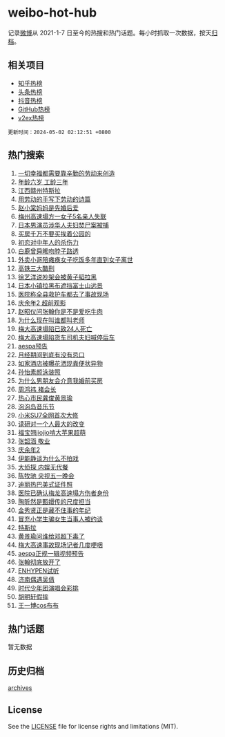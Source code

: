 # weibo-hot-hub

记录[微博](https://www.weibo.com)从 2021-1-7 日至今的热搜和热门话题。每小时抓取一次数据，按天[归档](archives)。

## 相关项目

- [知乎热榜](https://github.com/lonnyzhang423/zhihu-hot-hub)
- [头条热榜](https://github.com/lonnyzhang423/toutiao-hot-hub)
- [抖音热榜](https://github.com/lonnyzhang423/douyin-hot-hub)
- [GitHub热榜](https://github.com/lonnyzhang423/github-hot-hub)
- [v2ex热榜](https://github.com/lonnyzhang423/v2ex-hot-hub)


`更新时间：2024-05-02 02:12:51 +0800`

## 热门搜索

1. [一切幸福都需要靠辛勤的劳动来创造](https://m.weibo.cn/search?containerid=100103type%3D1%26t%3D10%26q%3D%23%E4%B8%80%E5%88%87%E5%B9%B8%E7%A6%8F%E9%83%BD%E9%9C%80%E8%A6%81%E9%9D%A0%E8%BE%9B%E5%8B%A4%E7%9A%84%E5%8A%B3%E5%8A%A8%E6%9D%A5%E5%88%9B%E9%80%A0%23&stream_entry_id=51&isnewpage=1&extparam=seat%3D1%26filter_type%3Drealtimehot%26stream_entry_id%3D51%26c_type%3D51%26q%3D%2523%25E4%25B8%2580%25E5%2588%2587%25E5%25B9%25B8%25E7%25A6%258F%25E9%2583%25BD%25E9%259C%2580%25E8%25A6%2581%25E9%259D%25A0%25E8%25BE%259B%25E5%258B%25A4%25E7%259A%2584%25E5%258A%25B3%25E5%258A%25A8%25E6%259D%25A5%25E5%2588%259B%25E9%2580%25A0%2523%26dgr%3D0%26cate%3D10103%26pos%3D0%26display_time%3D1714587169%26pre_seqid%3D1714587169859929814156)
1. [年龄六岁 工龄三年](https://m.weibo.cn/search?containerid=100103type%3D1%26t%3D10%26q%3D%E5%B9%B4%E9%BE%84%E5%85%AD%E5%B2%81+%E5%B7%A5%E9%BE%84%E4%B8%89%E5%B9%B4&stream_entry_id=31&isnewpage=1&extparam=seat%3D1%26stream_entry_id%3D31%26pos%3D0%26realpos%3D1%26dgr%3D0%26flag%3D2%26filter_type%3Drealtimehot%26band_rank%3D1%26c_type%3D31%26q%3D%25E5%25B9%25B4%25E9%25BE%2584%25E5%2585%25AD%25E5%25B2%2581%2520%25E5%25B7%25A5%25E9%25BE%2584%25E4%25B8%2589%25E5%25B9%25B4%26cate%3D5001%26lcate%3D5001%26display_time%3D1714587169%26pre_seqid%3D1714587169859929814156)
1. [江西赣州特斯拉](https://m.weibo.cn/search?containerid=100103type%3D1%26t%3D10%26q%3D%23%E6%B1%9F%E8%A5%BF%E8%B5%A3%E5%B7%9E%E7%89%B9%E6%96%AF%E6%8B%89%23&stream_entry_id=31&isnewpage=1&extparam=seat%3D1%26stream_entry_id%3D31%26pos%3D1%26realpos%3D2%26dgr%3D0%26flag%3D2%26filter_type%3Drealtimehot%26band_rank%3D2%26c_type%3D31%26q%3D%2523%25E6%25B1%259F%25E8%25A5%25BF%25E8%25B5%25A3%25E5%25B7%259E%25E7%2589%25B9%25E6%2596%25AF%25E6%258B%2589%2523%26cate%3D5001%26lcate%3D5001%26display_time%3D1714587169%26pre_seqid%3D1714587169859929814156)
1. [用劳动的手写下劳动的诗篇](https://m.weibo.cn/search?containerid=100103type%3D1%26t%3D10%26q%3D%23%E7%94%A8%E5%8A%B3%E5%8A%A8%E7%9A%84%E6%89%8B%E5%86%99%E4%B8%8B%E5%8A%B3%E5%8A%A8%E7%9A%84%E8%AF%97%E7%AF%87%23&stream_entry_id=31&isnewpage=1&extparam=seat%3D1%26stream_entry_id%3D31%26pos%3D2%26realpos%3D3%26dgr%3D0%26flag%3D0%26filter_type%3Drealtimehot%26band_rank%3D3%26c_type%3D31%26q%3D%2523%25E7%2594%25A8%25E5%258A%25B3%25E5%258A%25A8%25E7%259A%2584%25E6%2589%258B%25E5%2586%2599%25E4%25B8%258B%25E5%258A%25B3%25E5%258A%25A8%25E7%259A%2584%25E8%25AF%2597%25E7%25AF%2587%2523%26cate%3D5001%26lcate%3D5001%26display_time%3D1714587169%26pre_seqid%3D1714587169859929814156)
1. [赵小棠妈妈是先婚后爱](https://m.weibo.cn/search?containerid=100103type%3D1%26t%3D10%26q%3D%E8%B5%B5%E5%B0%8F%E6%A3%A0%E5%A6%88%E5%A6%88%E6%98%AF%E5%85%88%E5%A9%9A%E5%90%8E%E7%88%B1&stream_entry_id=31&isnewpage=1&extparam=seat%3D1%26stream_entry_id%3D31%26pos%3D3%26realpos%3D4%26dgr%3D0%26flag%3D2%26filter_type%3Drealtimehot%26band_rank%3D4%26c_type%3D31%26q%3D%25E8%25B5%25B5%25E5%25B0%258F%25E6%25A3%25A0%25E5%25A6%2588%25E5%25A6%2588%25E6%2598%25AF%25E5%2585%2588%25E5%25A9%259A%25E5%2590%258E%25E7%2588%25B1%26cate%3D5001%26lcate%3D5001%26display_time%3D1714587169%26pre_seqid%3D1714587169859929814156)
1. [梅州高速塌方一女子5名亲人失联](https://m.weibo.cn/search?containerid=100103type%3D1%26t%3D10%26q%3D%23%E6%A2%85%E5%B7%9E%E9%AB%98%E9%80%9F%E5%A1%8C%E6%96%B9%E4%B8%80%E5%A5%B3%E5%AD%905%E5%90%8D%E4%BA%B2%E4%BA%BA%E5%A4%B1%E8%81%94%23&stream_entry_id=31&isnewpage=1&extparam=seat%3D1%26stream_entry_id%3D31%26pos%3D4%26realpos%3D5%26dgr%3D0%26flag%3D2%26filter_type%3Drealtimehot%26band_rank%3D5%26c_type%3D31%26q%3D%2523%25E6%25A2%2585%25E5%25B7%259E%25E9%25AB%2598%25E9%2580%259F%25E5%25A1%258C%25E6%2596%25B9%25E4%25B8%2580%25E5%25A5%25B3%25E5%25AD%25905%25E5%2590%258D%25E4%25BA%25B2%25E4%25BA%25BA%25E5%25A4%25B1%25E8%2581%2594%2523%26cate%3D5001%26lcate%3D5001%26display_time%3D1714587169%26pre_seqid%3D1714587169859929814156)
1. [日本男演员涉华人夫妇焚尸案被捕](https://m.weibo.cn/search?containerid=100103type%3D1%26t%3D10%26q%3D%23%E6%97%A5%E6%9C%AC%E7%94%B7%E6%BC%94%E5%91%98%E6%B6%89%E5%8D%8E%E4%BA%BA%E5%A4%AB%E5%A6%87%E7%84%9A%E5%B0%B8%E6%A1%88%E8%A2%AB%E6%8D%95%23&stream_entry_id=31&isnewpage=1&extparam=seat%3D1%26stream_entry_id%3D31%26pos%3D5%26realpos%3D6%26dgr%3D0%26flag%3D2%26filter_type%3Drealtimehot%26band_rank%3D6%26c_type%3D31%26q%3D%2523%25E6%2597%25A5%25E6%259C%25AC%25E7%2594%25B7%25E6%25BC%2594%25E5%2591%2598%25E6%25B6%2589%25E5%258D%258E%25E4%25BA%25BA%25E5%25A4%25AB%25E5%25A6%2587%25E7%2584%259A%25E5%25B0%25B8%25E6%25A1%2588%25E8%25A2%25AB%25E6%258D%2595%2523%26cate%3D5001%26lcate%3D5001%26display_time%3D1714587169%26pre_seqid%3D1714587169859929814156)
1. [买房千万不要买挨着公园的](https://m.weibo.cn/search?containerid=100103type%3D1%26t%3D10%26q%3D%23%E4%B9%B0%E6%88%BF%E5%8D%83%E4%B8%87%E4%B8%8D%E8%A6%81%E4%B9%B0%E6%8C%A8%E7%9D%80%E5%85%AC%E5%9B%AD%E7%9A%84%23&stream_entry_id=31&isnewpage=1&extparam=seat%3D1%26stream_entry_id%3D31%26pos%3D6%26realpos%3D7%26dgr%3D0%26flag%3D2%26filter_type%3Drealtimehot%26band_rank%3D7%26c_type%3D31%26q%3D%2523%25E4%25B9%25B0%25E6%2588%25BF%25E5%258D%2583%25E4%25B8%2587%25E4%25B8%258D%25E8%25A6%2581%25E4%25B9%25B0%25E6%258C%25A8%25E7%259D%2580%25E5%2585%25AC%25E5%259B%25AD%25E7%259A%2584%2523%26cate%3D5001%26lcate%3D5001%26display_time%3D1714587169%26pre_seqid%3D1714587169859929814156)
1. [初恋对中年人的杀伤力](https://m.weibo.cn/search?containerid=100103type%3D1%26t%3D10%26q%3D%23%E5%88%9D%E6%81%8B%E5%AF%B9%E4%B8%AD%E5%B9%B4%E4%BA%BA%E7%9A%84%E6%9D%80%E4%BC%A4%E5%8A%9B%23&stream_entry_id=31&isnewpage=1&extparam=seat%3D1%26stream_entry_id%3D31%26pos%3D7%26realpos%3D8%26dgr%3D0%26flag%3D2%26filter_type%3Drealtimehot%26band_rank%3D8%26c_type%3D31%26q%3D%2523%25E5%2588%259D%25E6%2581%258B%25E5%25AF%25B9%25E4%25B8%25AD%25E5%25B9%25B4%25E4%25BA%25BA%25E7%259A%2584%25E6%259D%2580%25E4%25BC%25A4%25E5%258A%259B%2523%26cate%3D5001%26lcate%3D5001%26display_time%3D1714587169%26pre_seqid%3D1714587169859929814156)
1. [白鹿曾舜晞吻脖子路透](https://m.weibo.cn/search?containerid=100103type%3D1%26t%3D10%26q%3D%23%E7%99%BD%E9%B9%BF%E6%9B%BE%E8%88%9C%E6%99%9E%E5%90%BB%E8%84%96%E5%AD%90%E8%B7%AF%E9%80%8F%23&stream_entry_id=31&isnewpage=1&extparam=seat%3D1%26stream_entry_id%3D31%26pos%3D8%26realpos%3D9%26dgr%3D0%26flag%3D2%26filter_type%3Drealtimehot%26band_rank%3D9%26c_type%3D31%26q%3D%2523%25E7%2599%25BD%25E9%25B9%25BF%25E6%259B%25BE%25E8%2588%259C%25E6%2599%259E%25E5%2590%25BB%25E8%2584%2596%25E5%25AD%2590%25E8%25B7%25AF%25E9%2580%258F%2523%26cate%3D5001%26lcate%3D5001%26display_time%3D1714587169%26pre_seqid%3D1714587169859929814156)
1. [外卖小哥陪瘫痪女子吃饭多年直到女子离世](https://m.weibo.cn/search?containerid=100103type%3D1%26t%3D10%26q%3D%23%E5%A4%96%E5%8D%96%E5%B0%8F%E5%93%A5%E9%99%AA%E7%98%AB%E7%97%AA%E5%A5%B3%E5%AD%90%E5%90%83%E9%A5%AD%E5%A4%9A%E5%B9%B4%E7%9B%B4%E5%88%B0%E5%A5%B3%E5%AD%90%E7%A6%BB%E4%B8%96%23&stream_entry_id=31&isnewpage=1&extparam=seat%3D1%26stream_entry_id%3D31%26pos%3D9%26realpos%3D10%26dgr%3D0%26flag%3D32768%26filter_type%3Drealtimehot%26band_rank%3D10%26c_type%3D31%26q%3D%2523%25E5%25A4%2596%25E5%258D%2596%25E5%25B0%258F%25E5%2593%25A5%25E9%2599%25AA%25E7%2598%25AB%25E7%2597%25AA%25E5%25A5%25B3%25E5%25AD%2590%25E5%2590%2583%25E9%25A5%25AD%25E5%25A4%259A%25E5%25B9%25B4%25E7%259B%25B4%25E5%2588%25B0%25E5%25A5%25B3%25E5%25AD%2590%25E7%25A6%25BB%25E4%25B8%2596%2523%26cate%3D5001%26lcate%3D5001%26display_time%3D1714587169%26pre_seqid%3D1714587169859929814156)
1. [高铁三大酷刑](https://m.weibo.cn/search?containerid=100103type%3D1%26t%3D10%26q%3D%23%E9%AB%98%E9%93%81%E4%B8%89%E5%A4%A7%E9%85%B7%E5%88%91%23&stream_entry_id=31&isnewpage=1&extparam=seat%3D1%26stream_entry_id%3D31%26pos%3D10%26realpos%3D11%26dgr%3D0%26flag%3D2%26filter_type%3Drealtimehot%26band_rank%3D11%26c_type%3D31%26q%3D%2523%25E9%25AB%2598%25E9%2593%2581%25E4%25B8%2589%25E5%25A4%25A7%25E9%2585%25B7%25E5%2588%2591%2523%26cate%3D5001%26lcate%3D5001%26display_time%3D1714587169%26pre_seqid%3D1714587169859929814156)
1. [徐艺洋说吵架会被黄子韬拉黑](https://m.weibo.cn/search?containerid=100103type%3D1%26t%3D10%26q%3D%23%E5%BE%90%E8%89%BA%E6%B4%8B%E8%AF%B4%E5%90%B5%E6%9E%B6%E4%BC%9A%E8%A2%AB%E9%BB%84%E5%AD%90%E9%9F%AC%E6%8B%89%E9%BB%91%23&stream_entry_id=31&isnewpage=1&extparam=seat%3D1%26stream_entry_id%3D31%26pos%3D11%26realpos%3D12%26dgr%3D0%26flag%3D2%26filter_type%3Drealtimehot%26band_rank%3D12%26c_type%3D31%26q%3D%2523%25E5%25BE%2590%25E8%2589%25BA%25E6%25B4%258B%25E8%25AF%25B4%25E5%2590%25B5%25E6%259E%25B6%25E4%25BC%259A%25E8%25A2%25AB%25E9%25BB%2584%25E5%25AD%2590%25E9%259F%25AC%25E6%258B%2589%25E9%25BB%2591%2523%26cate%3D5001%26lcate%3D5001%26display_time%3D1714587169%26pre_seqid%3D1714587169859929814156)
1. [日本小镇拉黑布遮挡富士山远景](https://m.weibo.cn/search?containerid=100103type%3D1%26t%3D10%26q%3D%23%E6%97%A5%E6%9C%AC%E5%B0%8F%E9%95%87%E6%8B%89%E9%BB%91%E5%B8%83%E9%81%AE%E6%8C%A1%E5%AF%8C%E5%A3%AB%E5%B1%B1%E8%BF%9C%E6%99%AF%23&stream_entry_id=31&isnewpage=1&extparam=seat%3D1%26stream_entry_id%3D31%26pos%3D12%26realpos%3D13%26dgr%3D0%26flag%3D2%26filter_type%3Drealtimehot%26band_rank%3D13%26c_type%3D31%26q%3D%2523%25E6%2597%25A5%25E6%259C%25AC%25E5%25B0%258F%25E9%2595%2587%25E6%258B%2589%25E9%25BB%2591%25E5%25B8%2583%25E9%2581%25AE%25E6%258C%25A1%25E5%25AF%258C%25E5%25A3%25AB%25E5%25B1%25B1%25E8%25BF%259C%25E6%2599%25AF%2523%26cate%3D5001%26lcate%3D5001%26display_time%3D1714587169%26pre_seqid%3D1714587169859929814156)
1. [医院称全县救护车都去了事故现场](https://m.weibo.cn/search?containerid=100103type%3D1%26t%3D10%26q%3D%23%E5%8C%BB%E9%99%A2%E7%A7%B0%E5%85%A8%E5%8E%BF%E6%95%91%E6%8A%A4%E8%BD%A6%E9%83%BD%E5%8E%BB%E4%BA%86%E4%BA%8B%E6%95%85%E7%8E%B0%E5%9C%BA%23&stream_entry_id=31&isnewpage=1&extparam=seat%3D1%26stream_entry_id%3D31%26pos%3D13%26realpos%3D14%26dgr%3D0%26flag%3D2%26filter_type%3Drealtimehot%26band_rank%3D14%26c_type%3D31%26q%3D%2523%25E5%258C%25BB%25E9%2599%25A2%25E7%25A7%25B0%25E5%2585%25A8%25E5%258E%25BF%25E6%2595%2591%25E6%258A%25A4%25E8%25BD%25A6%25E9%2583%25BD%25E5%258E%25BB%25E4%25BA%2586%25E4%25BA%258B%25E6%2595%2585%25E7%258E%25B0%25E5%259C%25BA%2523%26cate%3D5001%26lcate%3D5001%26display_time%3D1714587169%26pre_seqid%3D1714587169859929814156)
1. [庆余年2 超前观影](https://m.weibo.cn/search?containerid=100103type%3D1%26t%3D10%26q%3D%E5%BA%86%E4%BD%99%E5%B9%B42+%E8%B6%85%E5%89%8D%E8%A7%82%E5%BD%B1&stream_entry_id=31&isnewpage=1&extparam=seat%3D1%26stream_entry_id%3D31%26pos%3D14%26realpos%3D15%26dgr%3D0%26flag%3D2%26filter_type%3Drealtimehot%26band_rank%3D15%26c_type%3D31%26q%3D%25E5%25BA%2586%25E4%25BD%2599%25E5%25B9%25B42%2520%25E8%25B6%2585%25E5%2589%258D%25E8%25A7%2582%25E5%25BD%25B1%26cate%3D5001%26lcate%3D5001%26display_time%3D1714587169%26pre_seqid%3D1714587169859929814156)
1. [赵昭仪问张翰你是不是爱吃牛肉](https://m.weibo.cn/search?containerid=100103type%3D1%26t%3D10%26q%3D%23%E8%B5%B5%E6%98%AD%E4%BB%AA%E9%97%AE%E5%BC%A0%E7%BF%B0%E4%BD%A0%E6%98%AF%E4%B8%8D%E6%98%AF%E7%88%B1%E5%90%83%E7%89%9B%E8%82%89%23&stream_entry_id=31&isnewpage=1&extparam=seat%3D1%26stream_entry_id%3D31%26pos%3D15%26realpos%3D16%26dgr%3D0%26flag%3D2%26filter_type%3Drealtimehot%26band_rank%3D16%26c_type%3D31%26q%3D%2523%25E8%25B5%25B5%25E6%2598%25AD%25E4%25BB%25AA%25E9%2597%25AE%25E5%25BC%25A0%25E7%25BF%25B0%25E4%25BD%25A0%25E6%2598%25AF%25E4%25B8%258D%25E6%2598%25AF%25E7%2588%25B1%25E5%2590%2583%25E7%2589%259B%25E8%2582%2589%2523%26cate%3D5001%26lcate%3D5001%26display_time%3D1714587169%26pre_seqid%3D1714587169859929814156)
1. [为什么现在叫谁都叫老师](https://m.weibo.cn/search?containerid=100103type%3D1%26t%3D10%26q%3D%23%E4%B8%BA%E4%BB%80%E4%B9%88%E7%8E%B0%E5%9C%A8%E5%8F%AB%E8%B0%81%E9%83%BD%E5%8F%AB%E8%80%81%E5%B8%88%23&stream_entry_id=31&isnewpage=1&extparam=seat%3D1%26stream_entry_id%3D31%26pos%3D16%26realpos%3D17%26dgr%3D0%26flag%3D0%26filter_type%3Drealtimehot%26band_rank%3D17%26c_type%3D31%26q%3D%2523%25E4%25B8%25BA%25E4%25BB%2580%25E4%25B9%2588%25E7%258E%25B0%25E5%259C%25A8%25E5%258F%25AB%25E8%25B0%2581%25E9%2583%25BD%25E5%258F%25AB%25E8%2580%2581%25E5%25B8%2588%2523%26cate%3D5001%26lcate%3D5001%26display_time%3D1714587169%26pre_seqid%3D1714587169859929814156)
1. [梅大高速塌陷已致24人死亡](https://m.weibo.cn/search?containerid=100103type%3D1%26t%3D10%26q%3D%23%E6%A2%85%E5%A4%A7%E9%AB%98%E9%80%9F%E5%A1%8C%E9%99%B7%E5%B7%B2%E8%87%B424%E4%BA%BA%E6%AD%BB%E4%BA%A1%23&stream_entry_id=31&isnewpage=1&extparam=seat%3D1%26stream_entry_id%3D31%26pos%3D17%26realpos%3D18%26dgr%3D0%26flag%3D0%26filter_type%3Drealtimehot%26band_rank%3D18%26c_type%3D31%26q%3D%2523%25E6%25A2%2585%25E5%25A4%25A7%25E9%25AB%2598%25E9%2580%259F%25E5%25A1%258C%25E9%2599%25B7%25E5%25B7%25B2%25E8%2587%25B424%25E4%25BA%25BA%25E6%25AD%25BB%25E4%25BA%25A1%2523%26cate%3D5001%26lcate%3D5001%26display_time%3D1714587169%26pre_seqid%3D1714587169859929814156)
1. [梅大高速塌陷货车司机夫妇喊停后车](https://m.weibo.cn/search?containerid=100103type%3D1%26t%3D10%26q%3D%23%E6%A2%85%E5%A4%A7%E9%AB%98%E9%80%9F%E5%A1%8C%E9%99%B7%E8%B4%A7%E8%BD%A6%E5%8F%B8%E6%9C%BA%E5%A4%AB%E5%A6%87%E5%96%8A%E5%81%9C%E5%90%8E%E8%BD%A6%23&stream_entry_id=31&isnewpage=1&extparam=seat%3D1%26stream_entry_id%3D31%26pos%3D18%26realpos%3D19%26dgr%3D0%26flag%3D0%26filter_type%3Drealtimehot%26band_rank%3D19%26c_type%3D31%26q%3D%2523%25E6%25A2%2585%25E5%25A4%25A7%25E9%25AB%2598%25E9%2580%259F%25E5%25A1%258C%25E9%2599%25B7%25E8%25B4%25A7%25E8%25BD%25A6%25E5%258F%25B8%25E6%259C%25BA%25E5%25A4%25AB%25E5%25A6%2587%25E5%2596%258A%25E5%2581%259C%25E5%2590%258E%25E8%25BD%25A6%2523%26cate%3D5001%26lcate%3D5001%26display_time%3D1714587169%26pre_seqid%3D1714587169859929814156)
1. [aespa预告](https://m.weibo.cn/search?containerid=100103type%3D1%26t%3D10%26q%3Daespa%E9%A2%84%E5%91%8A&stream_entry_id=31&isnewpage=1&extparam=seat%3D1%26stream_entry_id%3D31%26pos%3D19%26realpos%3D20%26dgr%3D0%26flag%3D0%26filter_type%3Drealtimehot%26band_rank%3D20%26c_type%3D31%26q%3Daespa%25E9%25A2%2584%25E5%2591%258A%26cate%3D5001%26lcate%3D5001%26display_time%3D1714587169%26pre_seqid%3D1714587169859929814156)
1. [月经期间到底有没有忌口](https://m.weibo.cn/search?containerid=100103type%3D1%26t%3D10%26q%3D%23%E6%9C%88%E7%BB%8F%E6%9C%9F%E9%97%B4%E5%88%B0%E5%BA%95%E6%9C%89%E6%B2%A1%E6%9C%89%E5%BF%8C%E5%8F%A3%23&stream_entry_id=31&isnewpage=1&extparam=seat%3D1%26stream_entry_id%3D31%26pos%3D20%26realpos%3D21%26dgr%3D0%26flag%3D1%26filter_type%3Drealtimehot%26band_rank%3D21%26c_type%3D31%26q%3D%2523%25E6%259C%2588%25E7%25BB%258F%25E6%259C%259F%25E9%2597%25B4%25E5%2588%25B0%25E5%25BA%2595%25E6%259C%2589%25E6%25B2%25A1%25E6%259C%2589%25E5%25BF%258C%25E5%258F%25A3%2523%26cate%3D5001%26lcate%3D5001%26display_time%3D1714587169%26pre_seqid%3D1714587169859929814156)
1. [如家酒店被曝花洒现粪便状异物](https://m.weibo.cn/search?containerid=100103type%3D1%26t%3D10%26q%3D%23%E5%A6%82%E5%AE%B6%E9%85%92%E5%BA%97%E8%A2%AB%E6%9B%9D%E8%8A%B1%E6%B4%92%E7%8E%B0%E7%B2%AA%E4%BE%BF%E7%8A%B6%E5%BC%82%E7%89%A9%23&stream_entry_id=31&isnewpage=1&extparam=seat%3D1%26stream_entry_id%3D31%26pos%3D21%26realpos%3D22%26dgr%3D0%26flag%3D0%26filter_type%3Drealtimehot%26band_rank%3D22%26c_type%3D31%26q%3D%2523%25E5%25A6%2582%25E5%25AE%25B6%25E9%2585%2592%25E5%25BA%2597%25E8%25A2%25AB%25E6%259B%259D%25E8%258A%25B1%25E6%25B4%2592%25E7%258E%25B0%25E7%25B2%25AA%25E4%25BE%25BF%25E7%258A%25B6%25E5%25BC%2582%25E7%2589%25A9%2523%26cate%3D5001%26lcate%3D5001%26display_time%3D1714587169%26pre_seqid%3D1714587169859929814156)
1. [孙怡素颜泳装照](https://m.weibo.cn/search?containerid=100103type%3D1%26t%3D10%26q%3D%23%E5%AD%99%E6%80%A1%E7%B4%A0%E9%A2%9C%E6%B3%B3%E8%A3%85%E7%85%A7%23&stream_entry_id=31&isnewpage=1&extparam=seat%3D1%26stream_entry_id%3D31%26pos%3D22%26realpos%3D23%26dgr%3D0%26flag%3D2%26filter_type%3Drealtimehot%26band_rank%3D23%26c_type%3D31%26q%3D%2523%25E5%25AD%2599%25E6%2580%25A1%25E7%25B4%25A0%25E9%25A2%259C%25E6%25B3%25B3%25E8%25A3%2585%25E7%2585%25A7%2523%26cate%3D5001%26lcate%3D5001%26display_time%3D1714587169%26pre_seqid%3D1714587169859929814156)
1. [为什么男朋友会介意我婚前买房](https://m.weibo.cn/search?containerid=100103type%3D1%26t%3D10%26q%3D%23%E4%B8%BA%E4%BB%80%E4%B9%88%E7%94%B7%E6%9C%8B%E5%8F%8B%E4%BC%9A%E4%BB%8B%E6%84%8F%E6%88%91%E5%A9%9A%E5%89%8D%E4%B9%B0%E6%88%BF%23&stream_entry_id=31&isnewpage=1&extparam=seat%3D1%26stream_entry_id%3D31%26pos%3D23%26realpos%3D24%26dgr%3D0%26flag%3D0%26filter_type%3Drealtimehot%26band_rank%3D24%26c_type%3D31%26q%3D%2523%25E4%25B8%25BA%25E4%25BB%2580%25E4%25B9%2588%25E7%2594%25B7%25E6%259C%258B%25E5%258F%258B%25E4%25BC%259A%25E4%25BB%258B%25E6%2584%258F%25E6%2588%2591%25E5%25A9%259A%25E5%2589%258D%25E4%25B9%25B0%25E6%2588%25BF%2523%26cate%3D5001%26lcate%3D5001%26display_time%3D1714587169%26pre_seqid%3D1714587169859929814156)
1. [周鸿祎 褚会长](https://m.weibo.cn/search?containerid=100103type%3D1%26t%3D10%26q%3D%E5%91%A8%E9%B8%BF%E7%A5%8E+%E8%A4%9A%E4%BC%9A%E9%95%BF&stream_entry_id=31&isnewpage=1&extparam=seat%3D1%26stream_entry_id%3D31%26pos%3D24%26realpos%3D25%26dgr%3D0%26flag%3D0%26filter_type%3Drealtimehot%26band_rank%3D25%26c_type%3D31%26q%3D%25E5%2591%25A8%25E9%25B8%25BF%25E7%25A5%258E%2520%25E8%25A4%259A%25E4%25BC%259A%25E9%2595%25BF%26cate%3D5001%26lcate%3D5001%26display_time%3D1714587169%26pre_seqid%3D1714587169859929814156)
1. [热心市民龚俊黄景瑜](https://m.weibo.cn/search?containerid=100103type%3D1%26t%3D10%26q%3D%E7%83%AD%E5%BF%83%E5%B8%82%E6%B0%91%E9%BE%9A%E4%BF%8A%E9%BB%84%E6%99%AF%E7%91%9C&stream_entry_id=31&isnewpage=1&extparam=seat%3D1%26stream_entry_id%3D31%26pos%3D25%26realpos%3D26%26dgr%3D0%26flag%3D1%26filter_type%3Drealtimehot%26band_rank%3D26%26c_type%3D31%26q%3D%25E7%2583%25AD%25E5%25BF%2583%25E5%25B8%2582%25E6%25B0%2591%25E9%25BE%259A%25E4%25BF%258A%25E9%25BB%2584%25E6%2599%25AF%25E7%2591%259C%26cate%3D5001%26lcate%3D5001%26display_time%3D1714587169%26pre_seqid%3D1714587169859929814156)
1. [泡泡岛音乐节](https://m.weibo.cn/search?containerid=100103type%3D1%26t%3D10%26q%3D%E6%B3%A1%E6%B3%A1%E5%B2%9B%E9%9F%B3%E4%B9%90%E8%8A%82&stream_entry_id=31&isnewpage=1&extparam=seat%3D1%26stream_entry_id%3D31%26pos%3D26%26realpos%3D27%26dgr%3D0%26flag%3D0%26filter_type%3Drealtimehot%26band_rank%3D27%26c_type%3D31%26q%3D%25E6%25B3%25A1%25E6%25B3%25A1%25E5%25B2%259B%25E9%259F%25B3%25E4%25B9%2590%25E8%258A%2582%26cate%3D5001%26lcate%3D5001%26display_time%3D1714587169%26pre_seqid%3D1714587169859929814156)
1. [小米SU7全网首次大修](https://m.weibo.cn/search?containerid=100103type%3D1%26t%3D10%26q%3D%E5%B0%8F%E7%B1%B3SU7%E5%85%A8%E7%BD%91%E9%A6%96%E6%AC%A1%E5%A4%A7%E4%BF%AE&stream_entry_id=31&isnewpage=1&extparam=seat%3D1%26stream_entry_id%3D31%26pos%3D27%26realpos%3D28%26dgr%3D0%26flag%3D0%26filter_type%3Drealtimehot%26band_rank%3D28%26c_type%3D31%26q%3D%25E5%25B0%258F%25E7%25B1%25B3SU7%25E5%2585%25A8%25E7%25BD%2591%25E9%25A6%2596%25E6%25AC%25A1%25E5%25A4%25A7%25E4%25BF%25AE%26cate%3D5001%26lcate%3D5001%26display_time%3D1714587169%26pre_seqid%3D1714587169859929814156)
1. [读研对一个人最大的改变](https://m.weibo.cn/search?containerid=100103type%3D1%26t%3D10%26q%3D%23%E8%AF%BB%E7%A0%94%E5%AF%B9%E4%B8%80%E4%B8%AA%E4%BA%BA%E6%9C%80%E5%A4%A7%E7%9A%84%E6%94%B9%E5%8F%98%23&stream_entry_id=31&isnewpage=1&extparam=seat%3D1%26stream_entry_id%3D31%26pos%3D28%26realpos%3D29%26dgr%3D0%26flag%3D0%26filter_type%3Drealtimehot%26band_rank%3D29%26c_type%3D31%26q%3D%2523%25E8%25AF%25BB%25E7%25A0%2594%25E5%25AF%25B9%25E4%25B8%2580%25E4%25B8%25AA%25E4%25BA%25BA%25E6%259C%2580%25E5%25A4%25A7%25E7%259A%2584%25E6%2594%25B9%25E5%258F%2598%2523%26cate%3D5001%26lcate%3D5001%26display_time%3D1714587169%26pre_seqid%3D1714587169859929814156)
1. [福宝翘jiojio啃大苹果超萌](https://m.weibo.cn/search?containerid=100103type%3D1%26t%3D10%26q%3D%23%E7%A6%8F%E5%AE%9D%E7%BF%98jiojio%E5%95%83%E5%A4%A7%E8%8B%B9%E6%9E%9C%E8%B6%85%E8%90%8C%23&stream_entry_id=31&isnewpage=1&extparam=seat%3D1%26stream_entry_id%3D31%26pos%3D29%26realpos%3D30%26dgr%3D0%26flag%3D32768%26filter_type%3Drealtimehot%26band_rank%3D30%26c_type%3D31%26q%3D%2523%25E7%25A6%258F%25E5%25AE%259D%25E7%25BF%2598jiojio%25E5%2595%2583%25E5%25A4%25A7%25E8%258B%25B9%25E6%259E%259C%25E8%25B6%2585%25E8%2590%258C%2523%26cate%3D5001%26lcate%3D5001%26display_time%3D1714587169%26pre_seqid%3D1714587169859929814156)
1. [张韶涵 敬业](https://m.weibo.cn/search?containerid=100103type%3D1%26t%3D10%26q%3D%E5%BC%A0%E9%9F%B6%E6%B6%B5+%E6%95%AC%E4%B8%9A&stream_entry_id=31&isnewpage=1&extparam=seat%3D1%26stream_entry_id%3D31%26pos%3D30%26realpos%3D31%26dgr%3D0%26flag%3D0%26filter_type%3Drealtimehot%26band_rank%3D31%26c_type%3D31%26q%3D%25E5%25BC%25A0%25E9%259F%25B6%25E6%25B6%25B5%2520%25E6%2595%25AC%25E4%25B8%259A%26cate%3D5001%26lcate%3D5001%26display_time%3D1714587169%26pre_seqid%3D1714587169859929814156)
1. [庆余年2](https://m.weibo.cn/search?containerid=100103type%3D1%26t%3D10%26q%3D%E5%BA%86%E4%BD%99%E5%B9%B42&stream_entry_id=31&isnewpage=1&extparam=seat%3D1%26stream_entry_id%3D31%26pos%3D31%26realpos%3D32%26dgr%3D0%26flag%3D0%26filter_type%3Drealtimehot%26band_rank%3D32%26c_type%3D31%26q%3D%25E5%25BA%2586%25E4%25BD%2599%25E5%25B9%25B42%26cate%3D5001%26lcate%3D5001%26display_time%3D1714587169%26pre_seqid%3D1714587169859929814156)
1. [伊能静谈为什么不拍戏](https://m.weibo.cn/search?containerid=100103type%3D1%26t%3D10%26q%3D%23%E4%BC%8A%E8%83%BD%E9%9D%99%E8%B0%88%E4%B8%BA%E4%BB%80%E4%B9%88%E4%B8%8D%E6%8B%8D%E6%88%8F%23&stream_entry_id=31&isnewpage=1&extparam=seat%3D1%26stream_entry_id%3D31%26pos%3D32%26realpos%3D33%26dgr%3D0%26flag%3D1%26filter_type%3Drealtimehot%26band_rank%3D33%26c_type%3D31%26q%3D%2523%25E4%25BC%258A%25E8%2583%25BD%25E9%259D%2599%25E8%25B0%2588%25E4%25B8%25BA%25E4%25BB%2580%25E4%25B9%2588%25E4%25B8%258D%25E6%258B%258D%25E6%2588%258F%2523%26cate%3D5001%26lcate%3D5001%26display_time%3D1714587169%26pre_seqid%3D1714587169859929814156)
1. [大侦探 内娱无代餐](https://m.weibo.cn/search?containerid=100103type%3D1%26t%3D10%26q%3D%E5%A4%A7%E4%BE%A6%E6%8E%A2+%E5%86%85%E5%A8%B1%E6%97%A0%E4%BB%A3%E9%A4%90&stream_entry_id=31&isnewpage=1&extparam=seat%3D1%26stream_entry_id%3D31%26pos%3D33%26realpos%3D34%26dgr%3D0%26flag%3D0%26filter_type%3Drealtimehot%26band_rank%3D34%26c_type%3D31%26q%3D%25E5%25A4%25A7%25E4%25BE%25A6%25E6%258E%25A2%2520%25E5%2586%2585%25E5%25A8%25B1%25E6%2597%25A0%25E4%25BB%25A3%25E9%25A4%2590%26cate%3D5001%26lcate%3D5001%26display_time%3D1714587169%26pre_seqid%3D1714587169859929814156)
1. [陈牧驰 央视五一晚会](https://m.weibo.cn/search?containerid=100103type%3D1%26t%3D10%26q%3D%E9%99%88%E7%89%A7%E9%A9%B0+%E5%A4%AE%E8%A7%86%E4%BA%94%E4%B8%80%E6%99%9A%E4%BC%9A&stream_entry_id=31&isnewpage=1&extparam=seat%3D1%26stream_entry_id%3D31%26pos%3D34%26realpos%3D35%26dgr%3D0%26flag%3D0%26filter_type%3Drealtimehot%26band_rank%3D35%26c_type%3D31%26q%3D%25E9%2599%2588%25E7%2589%25A7%25E9%25A9%25B0%2520%25E5%25A4%25AE%25E8%25A7%2586%25E4%25BA%2594%25E4%25B8%2580%25E6%2599%259A%25E4%25BC%259A%26cate%3D5001%26lcate%3D5001%26display_time%3D1714587169%26pre_seqid%3D1714587169859929814156)
1. [迪丽热巴美式证件照](https://m.weibo.cn/search?containerid=100103type%3D1%26t%3D10%26q%3D%23%E8%BF%AA%E4%B8%BD%E7%83%AD%E5%B7%B4%E7%BE%8E%E5%BC%8F%E8%AF%81%E4%BB%B6%E7%85%A7%23&stream_entry_id=31&isnewpage=1&extparam=seat%3D1%26stream_entry_id%3D31%26pos%3D35%26realpos%3D36%26dgr%3D0%26flag%3D0%26filter_type%3Drealtimehot%26band_rank%3D36%26c_type%3D31%26q%3D%2523%25E8%25BF%25AA%25E4%25B8%25BD%25E7%2583%25AD%25E5%25B7%25B4%25E7%25BE%258E%25E5%25BC%258F%25E8%25AF%2581%25E4%25BB%25B6%25E7%2585%25A7%2523%26cate%3D5001%26lcate%3D5001%26display_time%3D1714587169%26pre_seqid%3D1714587169859929814156)
1. [医院已确认梅龙高速塌方伤者身份](https://m.weibo.cn/search?containerid=100103type%3D1%26t%3D10%26q%3D%23%E5%8C%BB%E9%99%A2%E5%B7%B2%E7%A1%AE%E8%AE%A4%E6%A2%85%E9%BE%99%E9%AB%98%E9%80%9F%E5%A1%8C%E6%96%B9%E4%BC%A4%E8%80%85%E8%BA%AB%E4%BB%BD%23&stream_entry_id=31&isnewpage=1&extparam=seat%3D1%26stream_entry_id%3D31%26pos%3D36%26realpos%3D37%26dgr%3D0%26flag%3D0%26filter_type%3Drealtimehot%26band_rank%3D37%26c_type%3D31%26q%3D%2523%25E5%258C%25BB%25E9%2599%25A2%25E5%25B7%25B2%25E7%25A1%25AE%25E8%25AE%25A4%25E6%25A2%2585%25E9%25BE%2599%25E9%25AB%2598%25E9%2580%259F%25E5%25A1%258C%25E6%2596%25B9%25E4%25BC%25A4%25E8%2580%2585%25E8%25BA%25AB%25E4%25BB%25BD%2523%26cate%3D5001%26lcate%3D5001%26display_time%3D1714587169%26pre_seqid%3D1714587169859929814156)
1. [陶昕然是甄嬛传的尺度担当](https://m.weibo.cn/search?containerid=100103type%3D1%26t%3D10%26q%3D%23%E9%99%B6%E6%98%95%E7%84%B6%E6%98%AF%E7%94%84%E5%AC%9B%E4%BC%A0%E7%9A%84%E5%B0%BA%E5%BA%A6%E6%8B%85%E5%BD%93%23&stream_entry_id=31&isnewpage=1&extparam=seat%3D1%26stream_entry_id%3D31%26pos%3D37%26realpos%3D38%26dgr%3D0%26flag%3D0%26filter_type%3Drealtimehot%26band_rank%3D38%26c_type%3D31%26q%3D%2523%25E9%2599%25B6%25E6%2598%2595%25E7%2584%25B6%25E6%2598%25AF%25E7%2594%2584%25E5%25AC%259B%25E4%25BC%25A0%25E7%259A%2584%25E5%25B0%25BA%25E5%25BA%25A6%25E6%258B%2585%25E5%25BD%2593%2523%26cate%3D5001%26lcate%3D5001%26display_time%3D1714587169%26pre_seqid%3D1714587169859929814156)
1. [金秀贤正是藏不住事的年纪](https://m.weibo.cn/search?containerid=100103type%3D1%26t%3D10%26q%3D%23%E9%87%91%E7%A7%80%E8%B4%A4%E6%AD%A3%E6%98%AF%E8%97%8F%E4%B8%8D%E4%BD%8F%E4%BA%8B%E7%9A%84%E5%B9%B4%E7%BA%AA%23&stream_entry_id=31&isnewpage=1&extparam=seat%3D1%26stream_entry_id%3D31%26pos%3D38%26realpos%3D39%26dgr%3D0%26flag%3D0%26filter_type%3Drealtimehot%26band_rank%3D39%26c_type%3D31%26q%3D%2523%25E9%2587%2591%25E7%25A7%2580%25E8%25B4%25A4%25E6%25AD%25A3%25E6%2598%25AF%25E8%2597%258F%25E4%25B8%258D%25E4%25BD%258F%25E4%25BA%258B%25E7%259A%2584%25E5%25B9%25B4%25E7%25BA%25AA%2523%26cate%3D5001%26lcate%3D5001%26display_time%3D1714587169%26pre_seqid%3D1714587169859929814156)
1. [冒充小学生骗女生当事人被约谈](https://m.weibo.cn/search?containerid=100103type%3D1%26t%3D10%26q%3D%23%E5%86%92%E5%85%85%E5%B0%8F%E5%AD%A6%E7%94%9F%E9%AA%97%E5%A5%B3%E7%94%9F%E5%BD%93%E4%BA%8B%E4%BA%BA%E8%A2%AB%E7%BA%A6%E8%B0%88%23&stream_entry_id=31&isnewpage=1&extparam=seat%3D1%26stream_entry_id%3D31%26pos%3D39%26realpos%3D40%26dgr%3D0%26flag%3D0%26filter_type%3Drealtimehot%26band_rank%3D40%26c_type%3D31%26q%3D%2523%25E5%2586%2592%25E5%2585%2585%25E5%25B0%258F%25E5%25AD%25A6%25E7%2594%259F%25E9%25AA%2597%25E5%25A5%25B3%25E7%2594%259F%25E5%25BD%2593%25E4%25BA%258B%25E4%25BA%25BA%25E8%25A2%25AB%25E7%25BA%25A6%25E8%25B0%2588%2523%26cate%3D5001%26lcate%3D5001%26display_time%3D1714587169%26pre_seqid%3D1714587169859929814156)
1. [特斯拉](https://m.weibo.cn/search?containerid=100103type%3D1%26t%3D10%26q%3D%E7%89%B9%E6%96%AF%E6%8B%89&stream_entry_id=31&isnewpage=1&extparam=seat%3D1%26stream_entry_id%3D31%26pos%3D40%26realpos%3D41%26dgr%3D0%26flag%3D0%26filter_type%3Drealtimehot%26band_rank%3D41%26c_type%3D31%26q%3D%25E7%2589%25B9%25E6%2596%25AF%25E6%258B%2589%26cate%3D5001%26lcate%3D5001%26display_time%3D1714587169%26pre_seqid%3D1714587169859929814156)
1. [黄景瑜问谁给邓超下毒了](https://m.weibo.cn/search?containerid=100103type%3D1%26t%3D10%26q%3D%23%E9%BB%84%E6%99%AF%E7%91%9C%E9%97%AE%E8%B0%81%E7%BB%99%E9%82%93%E8%B6%85%E4%B8%8B%E6%AF%92%E4%BA%86%23&stream_entry_id=31&isnewpage=1&extparam=seat%3D1%26stream_entry_id%3D31%26pos%3D41%26realpos%3D42%26dgr%3D0%26flag%3D0%26filter_type%3Drealtimehot%26band_rank%3D42%26c_type%3D31%26q%3D%2523%25E9%25BB%2584%25E6%2599%25AF%25E7%2591%259C%25E9%2597%25AE%25E8%25B0%2581%25E7%25BB%2599%25E9%2582%2593%25E8%25B6%2585%25E4%25B8%258B%25E6%25AF%2592%25E4%25BA%2586%2523%26cate%3D5001%26lcate%3D5001%26display_time%3D1714587169%26pre_seqid%3D1714587169859929814156)
1. [梅大高速事故现场记者几度哽咽](https://m.weibo.cn/search?containerid=100103type%3D1%26t%3D10%26q%3D%23%E6%A2%85%E5%A4%A7%E9%AB%98%E9%80%9F%E4%BA%8B%E6%95%85%E7%8E%B0%E5%9C%BA%E8%AE%B0%E8%80%85%E5%87%A0%E5%BA%A6%E5%93%BD%E5%92%BD%23&stream_entry_id=31&isnewpage=1&extparam=seat%3D1%26stream_entry_id%3D31%26pos%3D42%26realpos%3D43%26dgr%3D0%26flag%3D0%26filter_type%3Drealtimehot%26band_rank%3D43%26c_type%3D31%26q%3D%2523%25E6%25A2%2585%25E5%25A4%25A7%25E9%25AB%2598%25E9%2580%259F%25E4%25BA%258B%25E6%2595%2585%25E7%258E%25B0%25E5%259C%25BA%25E8%25AE%25B0%25E8%2580%2585%25E5%2587%25A0%25E5%25BA%25A6%25E5%2593%25BD%25E5%2592%25BD%2523%26cate%3D5001%26lcate%3D5001%26display_time%3D1714587169%26pre_seqid%3D1714587169859929814156)
1. [aespa正规一辑视频预告](https://m.weibo.cn/search?containerid=100103type%3D1%26t%3D10%26q%3D%23aespa%E6%AD%A3%E8%A7%84%E4%B8%80%E8%BE%91%E8%A7%86%E9%A2%91%E9%A2%84%E5%91%8A%23&stream_entry_id=31&isnewpage=1&extparam=seat%3D1%26stream_entry_id%3D31%26pos%3D43%26realpos%3D44%26dgr%3D0%26flag%3D0%26filter_type%3Drealtimehot%26band_rank%3D44%26c_type%3D31%26q%3D%2523aespa%25E6%25AD%25A3%25E8%25A7%2584%25E4%25B8%2580%25E8%25BE%2591%25E8%25A7%2586%25E9%25A2%2591%25E9%25A2%2584%25E5%2591%258A%2523%26cate%3D5001%26lcate%3D5001%26display_time%3D1714587169%26pre_seqid%3D1714587169859929814156)
1. [张翰彻底放开了](https://m.weibo.cn/search?containerid=100103type%3D1%26t%3D10%26q%3D%23%E5%BC%A0%E7%BF%B0%E5%BD%BB%E5%BA%95%E6%94%BE%E5%BC%80%E4%BA%86%23&stream_entry_id=31&isnewpage=1&extparam=seat%3D1%26stream_entry_id%3D31%26pos%3D44%26realpos%3D45%26dgr%3D0%26flag%3D0%26filter_type%3Drealtimehot%26band_rank%3D45%26c_type%3D31%26q%3D%2523%25E5%25BC%25A0%25E7%25BF%25B0%25E5%25BD%25BB%25E5%25BA%2595%25E6%2594%25BE%25E5%25BC%2580%25E4%25BA%2586%2523%26cate%3D5001%26lcate%3D5001%26display_time%3D1714587169%26pre_seqid%3D1714587169859929814156)
1. [ENHYPEN试听](https://m.weibo.cn/search?containerid=100103type%3D1%26t%3D10%26q%3DENHYPEN%E8%AF%95%E5%90%AC&stream_entry_id=31&isnewpage=1&extparam=seat%3D1%26stream_entry_id%3D31%26pos%3D45%26realpos%3D46%26dgr%3D0%26flag%3D0%26filter_type%3Drealtimehot%26band_rank%3D46%26c_type%3D31%26q%3DENHYPEN%25E8%25AF%2595%25E5%2590%25AC%26cate%3D5001%26lcate%3D5001%26display_time%3D1714587169%26pre_seqid%3D1714587169859929814156)
1. [济南偶遇吴倩](https://m.weibo.cn/search?containerid=100103type%3D1%26t%3D10%26q%3D%23%E6%B5%8E%E5%8D%97%E5%81%B6%E9%81%87%E5%90%B4%E5%80%A9%23&stream_entry_id=31&isnewpage=1&extparam=seat%3D1%26stream_entry_id%3D31%26pos%3D46%26realpos%3D47%26dgr%3D0%26flag%3D0%26filter_type%3Drealtimehot%26band_rank%3D47%26c_type%3D31%26q%3D%2523%25E6%25B5%258E%25E5%258D%2597%25E5%2581%25B6%25E9%2581%2587%25E5%2590%25B4%25E5%2580%25A9%2523%26cate%3D5001%26lcate%3D5001%26display_time%3D1714587169%26pre_seqid%3D1714587169859929814156)
1. [时代少年团演唱会彩排](https://m.weibo.cn/search?containerid=100103type%3D1%26t%3D10%26q%3D%E6%97%B6%E4%BB%A3%E5%B0%91%E5%B9%B4%E5%9B%A2%E6%BC%94%E5%94%B1%E4%BC%9A%E5%BD%A9%E6%8E%92&stream_entry_id=31&isnewpage=1&extparam=seat%3D1%26stream_entry_id%3D31%26pos%3D47%26realpos%3D48%26dgr%3D0%26flag%3D0%26filter_type%3Drealtimehot%26band_rank%3D48%26c_type%3D31%26q%3D%25E6%2597%25B6%25E4%25BB%25A3%25E5%25B0%2591%25E5%25B9%25B4%25E5%259B%25A2%25E6%25BC%2594%25E5%2594%25B1%25E4%25BC%259A%25E5%25BD%25A9%25E6%258E%2592%26cate%3D5001%26lcate%3D5001%26display_time%3D1714587169%26pre_seqid%3D1714587169859929814156)
1. [胡明轩假摔](https://m.weibo.cn/search?containerid=100103type%3D1%26t%3D10%26q%3D%23%E8%83%A1%E6%98%8E%E8%BD%A9%E5%81%87%E6%91%94%23&stream_entry_id=31&isnewpage=1&extparam=seat%3D1%26stream_entry_id%3D31%26pos%3D48%26realpos%3D49%26dgr%3D0%26flag%3D0%26filter_type%3Drealtimehot%26band_rank%3D49%26c_type%3D31%26q%3D%2523%25E8%2583%25A1%25E6%2598%258E%25E8%25BD%25A9%25E5%2581%2587%25E6%2591%2594%2523%26cate%3D5001%26lcate%3D5001%26display_time%3D1714587169%26pre_seqid%3D1714587169859929814156)
1. [王一博cos布布](https://m.weibo.cn/search?containerid=100103type%3D1%26t%3D10%26q%3D%E7%8E%8B%E4%B8%80%E5%8D%9Acos%E5%B8%83%E5%B8%83&stream_entry_id=31&isnewpage=1&extparam=seat%3D1%26stream_entry_id%3D31%26pos%3D49%26realpos%3D50%26dgr%3D0%26flag%3D0%26filter_type%3Drealtimehot%26band_rank%3D50%26c_type%3D31%26q%3D%25E7%258E%258B%25E4%25B8%2580%25E5%258D%259Acos%25E5%25B8%2583%25E5%25B8%2583%26cate%3D5001%26lcate%3D5001%26display_time%3D1714587169%26pre_seqid%3D1714587169859929814156)

## 热门话题

暂无数据

## 历史归档

[archives](archives)

## License

See the [LICENSE](LICENSE) file for license rights and limitations (MIT).
